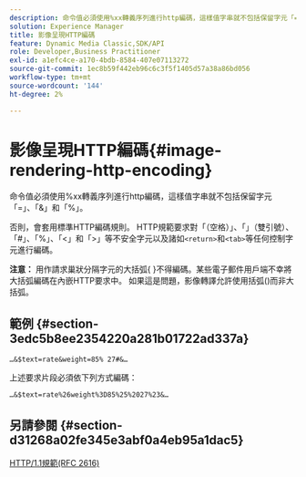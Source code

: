 ```yaml
---
description: 命令值必須使用%xx轉義序列進行http編碼，這樣值字串就不包括保留字元「=」、「&」和「%」。
solution: Experience Manager
title: 影像呈現HTTP編碼
feature: Dynamic Media Classic,SDK/API
role: Developer,Business Practitioner
exl-id: a1efc4ce-a170-4bdb-8584-407e07113272
source-git-commit: 1ec8b59f442eb96c6c3f5f1405d57a38a86bd056
workflow-type: tm+mt
source-wordcount: '144'
ht-degree: 2%

---
```


# 影像呈現HTTP編碼{#image-rendering-http-encoding}

命令值必須使用%xx轉義序列進行http編碼，這樣值字串就不包括保留字元「=」、「&amp;」和「%」。

否則，會套用標準HTTP編碼規則。 HTTP規範要求對「（空格）」、「」（雙引號）、「#」、「%」、「&lt;」和「>」等不安全字元以及諸如`<return>`和`<tab>`等任何控制字元進行編碼。

**注意：** 用作請求巢狀分隔字元的大括弧{ }不得編碼。某些電子郵件用戶端不幸將大括弧編碼在內嵌HTTP要求中。 如果這是問題，影像轉譯允許使用括弧()而非大括弧。

## 範例 {#section-3edc5b8ee2354220a281b01722ad337a}

`…&$text=rate&weight=85% 27#&…`

上述要求片段必須依下列方式編碼：

`…&$text=rate%26weight%3D85%25%2027%23&…`

## 另請參閱 {#section-d31268a02fe345e3abf0a4eb95a1dac5}

[HTTP/1.1規範(RFC 2616)](https://www.w3.org/Protocols/rfc2616/rfc2616.html)
